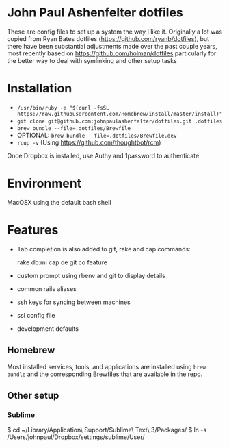 # John Paul Ashenfelter dotfiles

These are config files to set up a system the way I like it. Originally a lot was copied from Ryan Bates dotfiles (https://github.com/ryanb/dotfiles), but there have been substantial adjustments made over the past couple years, most recently based on https://github.com/holman/dotfiles particularly for the better way to deal with symlinking and other setup tasks


# Installation

  * `/usr/bin/ruby -e "$(curl -fsSL https://raw.githubusercontent.com/Homebrew/install/master/install)"`
  * `git clone git@github.com:johnpaulashenfelter/dotfiles.git .dotfiles`
  * `brew bundle --file=.dotfiles/Brewfile`
  * OPTIONAL: `brew bundle --file=.dotfiles/Brewfile.dev`
  * `rcup -v` (Using https://github.com/thoughtbot/rcm)

Once Dropbox is installed, use Authy and 1password to authenticate

# Environment

MacOSX using the default bash shell

# Features

* Tab completion is also added to git, rake and cap commands:

  rake db:mi<tab>
  cap de<tab>
  git co feature<tab>

* custom prompt using rbenv and git to display details
* common rails aliases
* ssh keys for syncing between machines
* ssl config file
* development defaults

## Homebrew

Most installed services, tools, and applications are installed using `brew bundle` and
the corresponding Brewfiles that are available in the repo.

## Other setup

### Sublime
$ cd ~/Library/Application\ Support/Sublime\ Text\ 3/Packages/
$ ln -s /Users/johnpaul/Dropbox/settings/sublime/User/
